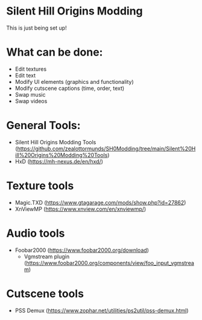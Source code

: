 # Silent Hill Origins Modding

This is just being set up!

# What can be done:
- Edit textures
- Edit text
- Modify UI elements (graphics and functionality)
- Modify cutscene captions (time, order, text)
- Swap music
- Swap videos

# General Tools:
- Silent Hill Origins Modding Tools (https://github.com/zealottormunds/SH0Modding/tree/main/Silent%20Hill%20Origins%20Modding%20Tools)
- HxD (https://mh-nexus.de/en/hxd/)

# Texture tools
- Magic.TXD (https://www.gtagarage.com/mods/show.php?id=27862)
- XnViewMP (https://www.xnview.com/en/xnviewmp/)

# Audio tools
- Foobar2000 (https://www.foobar2000.org/download)
  - Vgmstream plugin (https://www.foobar2000.org/components/view/foo_input_vgmstream)

# Cutscene tools
- PSS Demux (https://www.zophar.net/utilities/ps2util/pss-demux.html)
